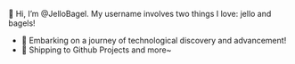 👋 Hi, I’m @JelloBagel. My username involves two things I love: jello and bagels!

* 🌱 Embarking on a journey of technological discovery and advancement!
* 🚀 Shipping to Github Projects and more~

